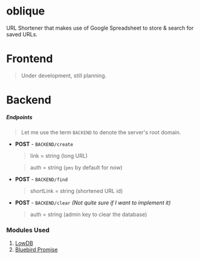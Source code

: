 # oblique

URL Shortener that makes use of Google Spreadsheet to store &amp; search for saved URLs.

# Frontend
 >Under development, still planning. 

# Backend
##### Endpoints
>Let me use the term `BACKEND` to denote the server's root domain.

* **POST** - `BACKEND/create`
    > link = string (long URL)

    > auth = string (`pms` by default for now)
* **POST** - `BACKEND/find` 
    > shortLink = string (shortened URL id) 
* **POST** - `BACKEND/clear` *(Not quite sure if I want to implement it)*
    > auth = string (admin key to clear the database) 


### Modules Used
1. [LowDB](https://www.npmjs.com/package/lowdb)
2. [Bluebird Promise](http://bluebirdjs.com)